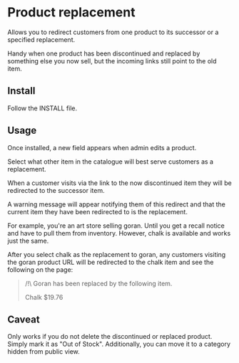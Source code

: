 # Product replacement 

Allows you to redirect customers from one product to its successor or a
specified replacement.

Handy when one product has been discontinued and replaced by something 
else you now sell, but the incoming links still point to the old item.


## Install

Follow the INSTALL file.

    
## Usage

Once installed, a new field appears when admin edits a product.

Select what other item in the catalogue will best serve customers
as a replacement.

When a customer visits via the link to the now discontinued item they
will be redirected to the successor item.

A warning message will appear notifying them of this redirect and that
the current item they have been redirected to is the replacement.

For example, you're an art store selling goran. Until you get a recall
notice and have to pull them from inventory. However, chalk is available
and works just the same. 

After you select chalk as the replacement to goran, any customers 
visiting the goran product URL will be redirected to the chalk item and
see the following on the page:

> /!\ Goran has been replaced by the following item.
> 
> Chalk                                       $19.76

## Caveat

Only works if you do not delete the discontinued or replaced product.
Simply mark it as "Out of Stock". Additionally, you can move it to a 
category hidden from public view.